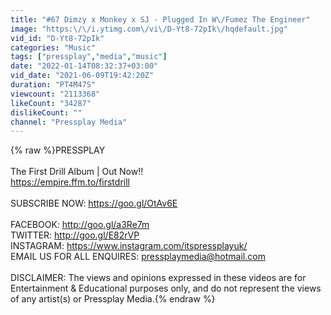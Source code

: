```yaml
---
title: "#67 Dimzy x Monkey x SJ - Plugged In W\/Fumez The Engineer"
image: "https:\/\/i.ytimg.com\/vi\/D-Yt8-72pIk\/hqdefault.jpg"
vid_id: "D-Yt8-72pIk"
categories: "Music"
tags: ["pressplay","media","music"]
date: "2022-01-14T08:32:37+03:00"
vid_date: "2021-06-09T19:42:20Z"
duration: "PT4M47S"
viewcount: "2113368"
likeCount: "34287"
dislikeCount: ""
channel: "Pressplay Media"
---
```

{% raw %}PRESSPLAY<br /><br />The First Drill Album | Out Now!!<br /><a rel="nofollow" target="blank" href="https://empire.ffm.to/firstdrill">https://empire.ffm.to/firstdrill</a><br /><br />SUBSCRIBE NOW: <a rel="nofollow" target="blank" href="https://goo.gl/OtAv6E">https://goo.gl/OtAv6E</a><br /><br />FACEBOOK: <a rel="nofollow" target="blank" href="http://goo.gl/a3Re7m">http://goo.gl/a3Re7m</a><br />TWITTER: <a rel="nofollow" target="blank" href="http://goo.gl/E82rVP">http://goo.gl/E82rVP</a><br />INSTAGRAM: <a rel="nofollow" target="blank" href="https://www.instagram.com/itspressplayuk/">https://www.instagram.com/itspressplayuk/</a><br />EMAIL US FOR ALL ENQUIRES: pressplaymedia@hotmail.com<br /><br />DISCLAIMER: The views and opinions expressed in these videos are for Entertainment &amp; Educational purposes only, and do not represent the views of any artist(s) or Pressplay Media.{% endraw %}
